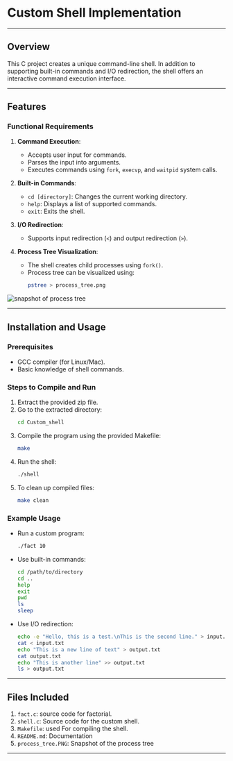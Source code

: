 # Custom Shell Implementation

************************************************************************************************************************************************
## Overview

This C project creates a unique command-line shell. In addition to supporting built-in commands and I/O redirection, the shell offers an interactive command execution interface.


*************************************************************************************************************************************************
## Features

### Functional Requirements
1. **Command Execution**:

   - Accepts user input for commands.
   - Parses the input into arguments.
   - Executes commands using `fork`, `execvp`, and `waitpid` system calls.

2. **Built-in Commands**:

   - `cd [directory]`: Changes the current working directory.
   - `help`: Displays a list of supported commands.
   - `exit`: Exits the shell.

3. **I/O Redirection**:

   - Supports input redirection (`<`) and output redirection (`>`).

4. **Process Tree Visualization**:

   - The shell creates child processes using `fork()`.
   - Process tree can be visualized using:
     ```bash
     pstree > process_tree.png 

![snapshot of process tree](process_tree.png)

***************************************************************************************************************************************************

## Installation and Usage

### Prerequisites

- GCC compiler (for Linux/Mac).
- Basic knowledge of shell commands.

### Steps to Compile and Run

1. Extract the provided zip file.
2. Go to the extracted directory:
   ```bash
   cd Custom_shell
   ```
3. Compile the program using the provided Makefile:
   ```bash
   make
   ```
4. Run the shell:
   ```bash
   ./shell
   ```
5. To clean up compiled files:
   ```bash
   make clean
   ```

### Example Usage

- Run a custom program:
  ```bash
  ./fact 10
  ```

- Use built-in commands:
  ```bash
  cd /path/to/directory
  cd ..
  help
  exit
  pwd
  ls
  sleep
  ```

- Use I/O redirection:
  ```bash
  echo -e "Hello, this is a test.\nThis is the second line." > input.txt
  cat < input.txt
  echo "This is a new line of text" > output.txt
  cat output.txt
  echo "This is another line" >> output.txt
  ls > output.txt
  

*************************************************************************************************************************************************

## Files Included

1. `fact.c`: source code for factorial.
2. `shell.c`: Source code for the custom shell.
3. `Makefile`:  used For compiling the shell.
4. `README.md`: Documentation 
5. `process_tree.PNG`: Snapshot of the process tree 

*************************************************************************************************************************************************


